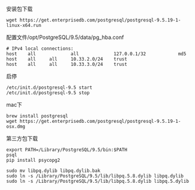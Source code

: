 

安装包下载

```shell
wget https://get.enterprisedb.com/postgresql/postgresql-9.5.19-1-linux-x64.run
```

配置文件/opt/PostgreSQL/9.5/data/pg_hba.conf

```shell
# IPv4 local connections:
host    all             all             127.0.0.1/32            md5
host    all     all     10.33.2.0/24    trust
host    all     all     10.33.3.0/24    trust
```

启停

```shell
/etc/init.d/postgresql-9.5 start
/etc/init.d/postgresql-9.5 stop
```





mac下

```
brew install postgresql
wget https://get.enterprisedb.com/postgresql/postgresql-9.5.19-1-osx.dmg
```



第三方包下载

```
export PATH=/Library/PostgreSQL/9.5/bin:$PATH
psql
pip install psycopg2
```

```shell
sudo mv libpq.dylib libpq.dylib.bak
sudo ln -s /Library/PostgreSQL/9.5/lib/libpq.5.8.dylib libpq.dylib
sudo ln -s /Library/PostgreSQL/9.5/lib/libpq.5.8.dylib libpq.5.dylib
```

